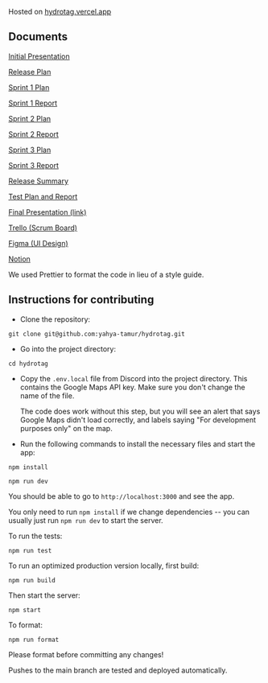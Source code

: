 Hosted on [hydrotag.vercel.app](https://hydrotag.vercel.app/)

## Documents

[Initial Presentation](documents/HydroTag%20Initial%20Presentation.pptx)

[Release Plan](documents/HydroTag%20Release%20Plan.pdf)

[Sprint 1 Plan](documents/HydroTag%20Sprint%201%20Plan.pdf)

[Sprint 1 Report](documents/HydroTag%20Sprint%201%20Report.pdf)

[Sprint 2 Plan](documents/HydroTag%20Sprint%202%20Plan.pdf)

[Sprint 2 Report](documents/HydroTag%20Sprint%202%20Report.pdf)

[Sprint 3 Plan](documents/HydroTag%20Sprint%203%20Plan.pdf)

[Sprint 3 Report](documents/HydroTag%20Sprint%203%20Report.pdf)

[Release Summary](documents/HydroTag%20Release%20Summary.pdf)

[Test Plan and Report](documents/Test%20Plan%20and%20Report.pdf)

[Final Presentation (link)](https://docs.google.com/presentation/d/1fvRpmCEcg1aN0IPgXJzBMwng9EW1PTLbd2yWc1fDhcE/edit?usp=sharing)

[Trello (Scrum Board)](https://trello.com/invite/b/YJktSPsr/ATTIed1937f5f39dad7d34302b3ee6421a5e4F55839B/hydrotag)

[Figma (UI Design)](https://www.figma.com/file/3ibFTSa1U5C3JDH8n9vAc3/HYDRO-TAG?type=design&mode=design&t=4ndNEYZ649YrSxIz-1)

[Notion](https://www.notion.so/CSE-115A-c0c99151f30647e4ba8712cf163f4581?pvs=4)

We used Prettier to format the code in lieu of a style guide.

## Instructions for contributing

- Clone the repository:

`git clone git@github.com:yahya-tamur/hydrotag.git`

- Go into the project directory:

`cd hydrotag`

- Copy the `.env.local` file from Discord into the project directory. This
  contains the Google Maps API key. Make sure you don't change the name of
  the file.

  The code does work without this step, but you will see an alert that says
  Google Maps didn't load correctly, and labels saying "For development
  purposes only" on the map.

- Run the following commands to install the necessary files and start the app:

`npm install`

`npm run dev`

You should be able to go to `http://localhost:3000` and see the
app.

You only need to run `npm install` if we change dependencies -- you can
usually just run `npm run dev` to start the server.

To run the tests:

`npm run test`

To run an optimized
production version locally, first build:

`npm run build`

Then start the server:

`npm start`

To format:

`npm run format`

Please format before committing any changes!

Pushes to the main branch are tested and deployed automatically.
